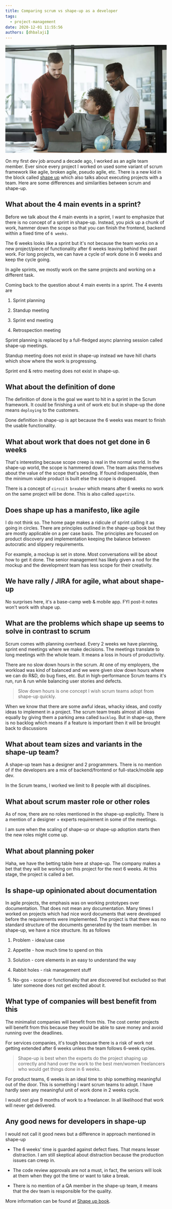 ```yaml
---
title: Comparing scrum vs shape-up as a developer
tags:
  - project-management
date: 2020-12-01 11:55:56
authors: [dhbalaji]
---
```


![meeting](./assets/meeting.webp)

On my first dev job around a decade ago, I worked as an agile team member. Ever since every project I worked on used some variant of scrum framework like agile, broken agile, pseudo agile, etc. There is a new kid in the block called [shape up](https://basecamp.com/shapeup) which also talks about executing projects with a team. Here are some differences and similarities between scrum and shape-up.

<!-- truncate -->

## What about the 4 main events in a sprint?

Before we talk about the 4 main events in a sprint, I want to emphasize that there is no concept of a sprint in shape-up. Instead, you pick up a chunk of work, hammer down the scope so that you can finish the frontend, backend within a fixed time of `6 weeks`.

The 6 weeks looks like a sprint but it's not because the team works on a new project/piece of functionality after 6 weeks leaving behind the past work. For long projects, we can have a cycle of work done in 6 weeks and keep the cycle going.

In agile sprints, we mostly work on the same projects and working on a different task.

Coming back to the question about 4 main events in a sprint. The 4 events are 

1. Sprint planning

2. Standup meeting

3. Sprint end meeting

4. Retrospection meeting

Sprint planning is replaced by a full-fledged async planning session called shape-up meetings.

Standup meeting does not exist in shape-up instead we have hill charts which show where the work is progressing.

Sprint end & retro meeting does not exist in shape-up.

## What about the definition of done

The definition of done is the goal we want to hit in a sprint in the Scrum framework. It could be finishing a unit of work etc but in shape-up the done means `deploying` to the customers.

Done definition in shape-up is apt because the 6 weeks was meant to finish the usable functionality.

## What about work that does not get done in 6 weeks

That's interesting because scope creep is real in the normal world. In the shape-up world, the scope is hammered down. The team asks themselves about the value of the scope that's pending. If found indispensable, then the minimum viable product is built else the scope is dropped.

There is a concept of `circuit breaker` which means after 6 weeks no work on the same project will be done. This is also called `appetite`.

## Does shape up has a manifesto, like agile

I do not think so. The home page makes a ridicule of sprint calling it as going in circles. There are principles outlined in the shape-up book but they are mostly applicable on a per case basis. The principles are focused on product discovery and implementation keeping the balance between autocratic and slippery requirements.

For example, a mockup is set in stone. Most conversations will be about how to get it done. The senior management has likely given a nod for the mockup and the development team has less scope for their creativity.

## We have rally / JIRA for agile, what about shape-up

No surprises here, it's a base-camp web & mobile app. FYI post-it notes won't work with shape up.

## What are the problems which shape up seems to solve in contrast to scrum

Scrum comes with planning overhead. Every 2 weeks we have planning, sprint end meetings where we make decisions. The meetings translate to long meetings with the whole team. It means a loss in hours of productivity.

There are no slow down hours in the scrum. At one of my employers, the workload was kind of balanced and we were given slow down hours where we can do R&D, do bug fixes, etc. But in high-performance Scrum teams it's run, run & run while balancing user stories and defects.

> Slow down hours is one concept I wish scrum teams adopt from shape-up quickly.

When we know that there are some awful ideas, whacky ideas, and costly ideas to implement in a project. The scrum team treats almost all ideas equally by giving them a parking area called `backlog`. But in shape-up, there is no backlog which means if a feature is important then it will be brought back to discussions

## What about team sizes and variants in the shape-up team?

A shape-up team has a designer and 2 programmers. There is no mention of if the developers are a mix of backend/frontend or full-stack/mobile app dev.

In the Scrum teams, I worked we limit to 8 people with all disciplines.

## What about scrum master role or other roles

As of now, there are no roles mentioned in the shape-up explicitly. There is a mention of a designer + experts requirement in some of the meetings.

I am sure when the scaling of shape-up or shape-up adoption starts then the new roles might come up. 

## What about planning poker

Haha, we have the betting table here at shape-up. The company makes a bet that they will be working on this project for the next 6 weeks. At this stage, the project is called a bet.

## Is shape-up opinionated about documentation

In agile projects, the emphasis was on working prototypes over documentation. That does not mean any documentation. Many times I worked on projects which had nice word documents that were developed before the requirements were implemented. The project is that there was no standard structure of the documents generated by the team member. In shape-up, we have a nice structure. Its as follows

1. Problem - idea/use case

2. Appetite - how much time to spend on this

3. Solution - core elements in an easy to understand the way

4. Rabbit holes - risk management stuff

5. No-gos - scope or functionality that are discovered but excluded so that later someone does not get excited about it.

## What type of companies will best benefit from this 

The minimalist companies will benefit from this. The cost center projects will benefit from this because they would be able to save money and avoid running over the deadlines.

For services companies, it's tough because there is a risk of work not getting extended after 6 weeks unless the team follows 6-week cycles.

> Shape-up is best when the experts do the project shaping up correctly and hand over the work to the best men/women freelancers who would get things done in 6 weeks.

For product teams, 6 weeks is an ideal time to ship something meaningful out of the door. This is something I want scrum teams to adopt. I have hardly seen any meaningful unit of work done in 2 weeks cycle.

I would not give 9 months of work to a freelancer. In all likelihood that work will never get delivered.

## Any good news for developers in shape-up

I would not call it good news but a difference in approach mentioned in shape-up

- The 6 weeks' time is guarded against defect fixes. That means lesser distraction. I am still skeptical about distraction because the production issues can creep in.

- The code review approvals are not a must, in fact, the seniors will look at them when they got the time or want to take a break.

- There is no mention of a QA member in the shape-up team, it means that the dev team is responsible for the quality.

More information can be found at [Shape up book](https://basecamp.com/shapeup/webbook).
